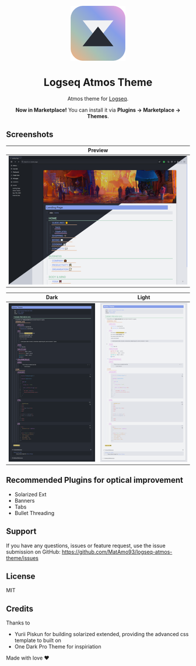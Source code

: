 <!-- markdownlint-disable MD033 MD041 -->

<p align="center">
  <img src="./icon.png" alt="logo" height="150" />
</p>
<h1 align="center">Logseq Atmos Theme</h1>

<p align="center">Atmos theme for <a href="https://logseq.com/">Logseq</a>.</p>
<p align="center"><b>Now in Marketplace!</b> You can install it via <b>Plugins -> Marketplace -> Themes</b>.</p>

## Screenshots

| Preview                                |
| ------------------------------------- |
| ![preview.png](./images/atmos_preview.png) |

| Dark                                | Light                                       |
| ----------------------------------- | ------------------------------------------------- |
| ![atmos_dark.png](./images/atmos_dark.png) | ![atmos_light.png](./images/atmos_light.png) |

## Recommended Plugins for optical improvement
- Solarized Ext
- Banners
- Tabs
- Bullet Threading

## Support

If you have any questions, issues or feature request, use the issue submission on GitHub: https://github.com/MatAmo93/logseq-atmos-theme/issues

## License

MIT

## Credits

Thanks to 
- Yurii Piskun for building solarized extended, providing the advanced css template to built on
- One Dark Pro Theme for inspiriation

Made with love ♥
